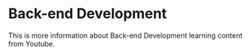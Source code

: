 # Back-end Development

This is more information about Back-end Development learning content from Youtube.
